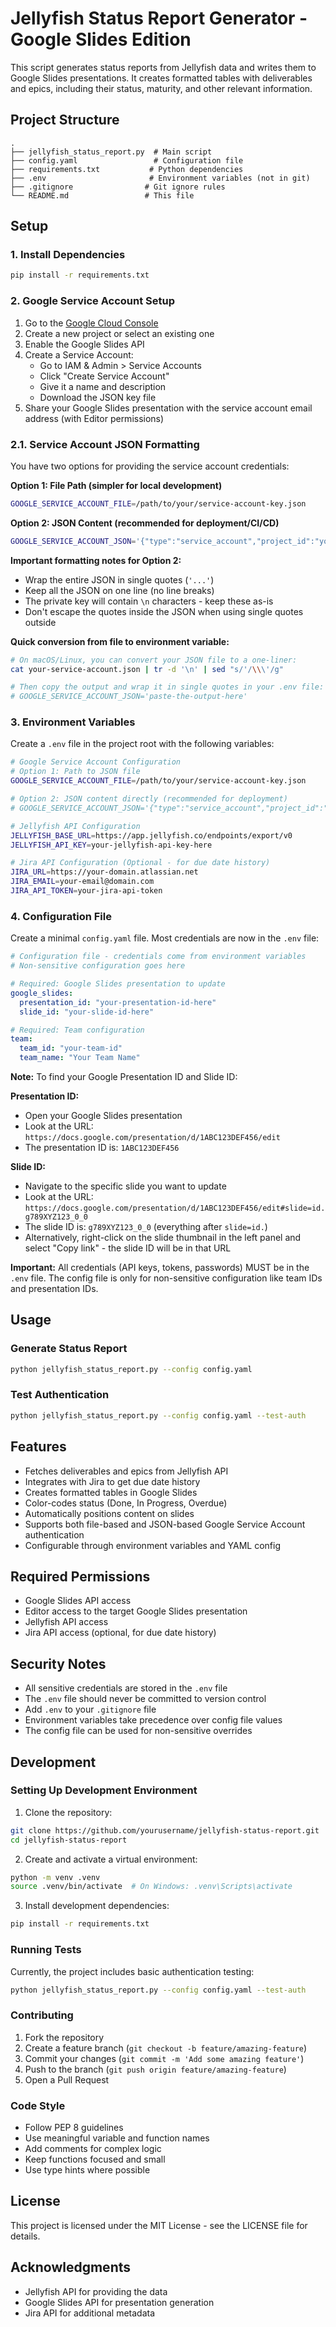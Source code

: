 # Jellyfish Status Report Generator - Google Slides Edition

This script generates status reports from Jellyfish data and writes them to Google Slides presentations. It creates formatted tables with deliverables and epics, including their status, maturity, and other relevant information.

## Project Structure

```
.
├── jellyfish_status_report.py  # Main script
├── config.yaml                 # Configuration file
├── requirements.txt           # Python dependencies
├── .env                       # Environment variables (not in git)
├── .gitignore                # Git ignore rules
└── README.md                 # This file
```

## Setup

### 1. Install Dependencies

```bash
pip install -r requirements.txt
```

### 2. Google Service Account Setup

1. Go to the [Google Cloud Console](https://console.cloud.google.com/)
2. Create a new project or select an existing one
3. Enable the Google Slides API
4. Create a Service Account:
   - Go to IAM & Admin > Service Accounts
   - Click "Create Service Account"
   - Give it a name and description
   - Download the JSON key file
5. Share your Google Slides presentation with the service account email address (with Editor permissions)

### 2.1. Service Account JSON Formatting

You have two options for providing the service account credentials:

**Option 1: File Path (simpler for local development)**
```bash
GOOGLE_SERVICE_ACCOUNT_FILE=/path/to/your/service-account-key.json
```

**Option 2: JSON Content (recommended for deployment/CI/CD)**
```bash
GOOGLE_SERVICE_ACCOUNT_JSON='{"type":"service_account","project_id":"your-project-id","private_key_id":"key-id","private_key":"-----BEGIN PRIVATE KEY-----\nMIIEvgIBADANBgkqhkiG9w0BAQEFAASCBKgwggSkAgEAAoIBAQC...\n-----END PRIVATE KEY-----\n","client_email":"your-service-account@your-project.iam.gserviceaccount.com","client_id":"123456789","auth_uri":"https://accounts.google.com/o/oauth2/auth","token_uri":"https://oauth2.googleapis.com/token","auth_provider_x509_cert_url":"https://www.googleapis.com/oauth2/v1/certs","client_x509_cert_url":"https://www.googleapis.com/robot/v1/metadata/x509/your-service-account%40your-project.iam.gserviceaccount.com"}'
```

**Important formatting notes for Option 2:**
- Wrap the entire JSON in single quotes (`'...'`)
- Keep all the JSON on one line (no line breaks)
- The private key will contain `\n` characters - keep these as-is
- Don't escape the quotes inside the JSON when using single quotes outside

**Quick conversion from file to environment variable:**
```bash
# On macOS/Linux, you can convert your JSON file to a one-liner:
cat your-service-account.json | tr -d '\n' | sed "s/'/\\\'/g"

# Then copy the output and wrap it in single quotes in your .env file:
# GOOGLE_SERVICE_ACCOUNT_JSON='paste-the-output-here'
```

### 3. Environment Variables

Create a `.env` file in the project root with the following variables:

```bash
# Google Service Account Configuration
# Option 1: Path to JSON file
GOOGLE_SERVICE_ACCOUNT_FILE=/path/to/your/service-account-key.json

# Option 2: JSON content directly (recommended for deployment)
# GOOGLE_SERVICE_ACCOUNT_JSON='{"type":"service_account","project_id":"your-project",...}'

# Jellyfish API Configuration
JELLYFISH_BASE_URL=https://app.jellyfish.co/endpoints/export/v0
JELLYFISH_API_KEY=your-jellyfish-api-key-here

# Jira API Configuration (Optional - for due date history)
JIRA_URL=https://your-domain.atlassian.net
JIRA_EMAIL=your-email@domain.com
JIRA_API_TOKEN=your-jira-api-token
```

### 4. Configuration File

Create a minimal `config.yaml` file. Most credentials are now in the `.env` file:

```yaml
# Configuration file - credentials come from environment variables
# Non-sensitive configuration goes here

# Required: Google Slides presentation to update
google_slides:
  presentation_id: "your-presentation-id-here"
  slide_id: "your-slide-id-here"

# Required: Team configuration
team:
  team_id: "your-team-id"
  team_name: "Your Team Name"
```

**Note:** To find your Google Presentation ID and Slide ID:

**Presentation ID:**
- Open your Google Slides presentation
- Look at the URL: `https://docs.google.com/presentation/d/1ABC123DEF456/edit`
- The presentation ID is: `1ABC123DEF456`

**Slide ID:**
- Navigate to the specific slide you want to update
- Look at the URL: `https://docs.google.com/presentation/d/1ABC123DEF456/edit#slide=id.g789XYZ123_0_0`
- The slide ID is: `g789XYZ123_0_0` (everything after `slide=id.`)
- Alternatively, right-click on the slide thumbnail in the left panel and select "Copy link" - the slide ID will be in that URL

**Important:** All credentials (API keys, tokens, passwords) MUST be in the `.env` file. The config file is only for non-sensitive configuration like team IDs and presentation IDs.

## Usage

### Generate Status Report

```bash
python jellyfish_status_report.py --config config.yaml
```

### Test Authentication

```bash
python jellyfish_status_report.py --config config.yaml --test-auth
```

## Features

- Fetches deliverables and epics from Jellyfish API
- Integrates with Jira to get due date history
- Creates formatted tables in Google Slides
- Color-codes status (Done, In Progress, Overdue)
- Automatically positions content on slides
- Supports both file-based and JSON-based Google Service Account authentication
- Configurable through environment variables and YAML config

## Required Permissions

- Google Slides API access
- Editor access to the target Google Slides presentation
- Jellyfish API access
- Jira API access (optional, for due date history)

## Security Notes

- All sensitive credentials are stored in the `.env` file
- The `.env` file should never be committed to version control
- Add `.env` to your `.gitignore` file
- Environment variables take precedence over config file values
- The config file can be used for non-sensitive overrides

## Development

### Setting Up Development Environment

1. Clone the repository:
```bash
git clone https://github.com/yourusername/jellyfish-status-report.git
cd jellyfish-status-report
```

2. Create and activate a virtual environment:
```bash
python -m venv .venv
source .venv/bin/activate  # On Windows: .venv\Scripts\activate
```

3. Install development dependencies:
```bash
pip install -r requirements.txt
```

### Running Tests

Currently, the project includes basic authentication testing:
```bash
python jellyfish_status_report.py --config config.yaml --test-auth
```

### Contributing

1. Fork the repository
2. Create a feature branch (`git checkout -b feature/amazing-feature`)
3. Commit your changes (`git commit -m 'Add some amazing feature'`)
4. Push to the branch (`git push origin feature/amazing-feature`)
5. Open a Pull Request

### Code Style

- Follow PEP 8 guidelines
- Use meaningful variable and function names
- Add comments for complex logic
- Keep functions focused and small
- Use type hints where possible

## License

This project is licensed under the MIT License - see the LICENSE file for details.

## Acknowledgments

- Jellyfish API for providing the data
- Google Slides API for presentation generation
- Jira API for additional metadata 